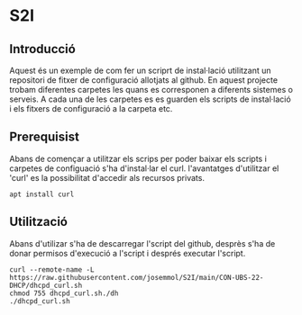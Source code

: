 # S2I
## Introducció
Aquest és un exemple de com fer un scriprt de instal·lació utilitzant un repositori de fitxer de configuració allotjats al github.
En aquest projecte trobam diferentes carpetes les quans es corresponen a diferents sistemes o serveis.
A cada una de les carpetes es es guarden els scripts de instal·lació i els fitxers de configuració a la carpeta etc.

## Prerequisist
Abans de començar a utilitzar els scrips per poder baixar els scripts i carpetes de configuació s'ha d'instal·lar el curl. l'avantatges d'utilitzar el 'curl'  es la possibilitat d'accedir als recursos privats.
```
apt install curl
```

## Utilització
Abans d'utilizar s'ha de descarregar l'script del github, desprès s'ha de donar permisos d'execució a l'script i després executar l'script.
```
curl --remote-name -L https://raw.githubusercontent.com/josemmol/S2I/main/CON-UBS-22-DHCP/dhcpd_curl.sh
chmod 755 dhcpd_curl.sh./dh	
./dhcpd_curl.sh 
```
